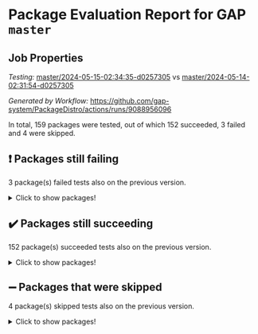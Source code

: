 # Package Evaluation Report for GAP `master`

## Job Properties

*Testing:* [master/2024-05-15-02:34:35-d0257305](https://github.com/gap-system/PackageDistro/blob/data/reports/master/2024-05-15-02:34:35-d0257305) vs [master/2024-05-14-02:31:54-d0257305](https://github.com/gap-system/PackageDistro/blob/data/reports/master/2024-05-14-02:31:54-d0257305)

*Generated by Workflow:* https://github.com/gap-system/PackageDistro/actions/runs/9088956096

In total, 159 packages were tested, out of which 152 succeeded, 3 failed and 4 were skipped.

## :exclamation: Packages still failing

3 package(s) failed tests also on the previous version.
<details><summary>Click to show packages!</summary>

- factint 1.6.3 [(failure)](https://github.com/gap-system/PackageDistro/actions/runs/9088956096/job/24979573857)
- idrel 2.46 [(failure)](https://github.com/gap-system/PackageDistro/actions/runs/9088956096/job/24979578348)
- packagemanager 1.4.3 [(failure)](https://github.com/gap-system/PackageDistro/actions/runs/9088956096/job/24979584128)
</details>

## :heavy_check_mark: Packages still succeeding

152 package(s) succeeded tests also on the previous version.
<details><summary>Click to show packages!</summary>

- 4ti2interface 2023.02-04 [(success)](https://github.com/gap-system/PackageDistro/actions/runs/9088956096/job/24979562962)
- ace 5.6.2 [(success)](https://github.com/gap-system/PackageDistro/actions/runs/9088956096/job/24979565004)
- aclib 1.3.2 [(success)](https://github.com/gap-system/PackageDistro/actions/runs/9088956096/job/24979565649)
- agt 0.3.1 [(success)](https://github.com/gap-system/PackageDistro/actions/runs/9088956096/job/24979566126)
- alnuth 3.2.1 [(success)](https://github.com/gap-system/PackageDistro/actions/runs/9088956096/job/24979566430)
- anupq 3.3.0 [(success)](https://github.com/gap-system/PackageDistro/actions/runs/9088956096/job/24979567765)
- atlasrep 2.1.8 [(success)](https://github.com/gap-system/PackageDistro/actions/runs/9088956096/job/24979568800)
- autodoc 2023.06.19 [(success)](https://github.com/gap-system/PackageDistro/actions/runs/9088956096/job/24979569002)
- automata 1.15 [(success)](https://github.com/gap-system/PackageDistro/actions/runs/9088956096/job/24979569154)
- automgrp 1.3.2 [(success)](https://github.com/gap-system/PackageDistro/actions/runs/9088956096/job/24979569340)
- autpgrp 1.11 [(success)](https://github.com/gap-system/PackageDistro/actions/runs/9088956096/job/24979569528)
- cap 2024.04-01 [(success)](https://github.com/gap-system/PackageDistro/actions/runs/9088956096/job/24979569691)
- caratinterface 2.3.6 [(success)](https://github.com/gap-system/PackageDistro/actions/runs/9088956096/job/24979569860)
- cddinterface 2022.11.01 [(success)](https://github.com/gap-system/PackageDistro/actions/runs/9088956096/job/24979570012)
- circle 1.6.6 [(success)](https://github.com/gap-system/PackageDistro/actions/runs/9088956096/job/24979570176)
- classicpres 1.22 [(success)](https://github.com/gap-system/PackageDistro/actions/runs/9088956096/job/24979570331)
- cohomolo 1.6.11 [(success)](https://github.com/gap-system/PackageDistro/actions/runs/9088956096/job/24979570507)
- congruence 1.2.6 [(success)](https://github.com/gap-system/PackageDistro/actions/runs/9088956096/job/24979570645)
- corelg 1.56 [(success)](https://github.com/gap-system/PackageDistro/actions/runs/9088956096/job/24979570766)
- crime 1.6 [(success)](https://github.com/gap-system/PackageDistro/actions/runs/9088956096/job/24979570944)
- crisp 1.4.6 [(success)](https://github.com/gap-system/PackageDistro/actions/runs/9088956096/job/24979571100)
- crypting 0.10.4 [(success)](https://github.com/gap-system/PackageDistro/actions/runs/9088956096/job/24979571313)
- cryst 4.1.27 [(success)](https://github.com/gap-system/PackageDistro/actions/runs/9088956096/job/24979571454)
- crystcat 1.1.10 [(success)](https://github.com/gap-system/PackageDistro/actions/runs/9088956096/job/24979571600)
- ctbllib 1.3.9 [(success)](https://github.com/gap-system/PackageDistro/actions/runs/9088956096/job/24979571738)
- cubefree 1.19 [(success)](https://github.com/gap-system/PackageDistro/actions/runs/9088956096/job/24979571903)
- curlinterface 2.3.2 [(success)](https://github.com/gap-system/PackageDistro/actions/runs/9088956096/job/24979572064)
- cvec 2.8.1 [(success)](https://github.com/gap-system/PackageDistro/actions/runs/9088956096/job/24979572266)
- datastructures 0.3.0 [(success)](https://github.com/gap-system/PackageDistro/actions/runs/9088956096/job/24979572459)
- deepthought 1.0.6 [(success)](https://github.com/gap-system/PackageDistro/actions/runs/9088956096/job/24979572603)
- design 1.8 [(success)](https://github.com/gap-system/PackageDistro/actions/runs/9088956096/job/24979572790)
- difsets 2.3.1 [(success)](https://github.com/gap-system/PackageDistro/actions/runs/9088956096/job/24979572951)
- digraphs 1.7.1 [(success)](https://github.com/gap-system/PackageDistro/actions/runs/9088956096/job/24979573118)
- edim 1.3.8 [(success)](https://github.com/gap-system/PackageDistro/actions/runs/9088956096/job/24979573292)
- example 4.3.4 [(success)](https://github.com/gap-system/PackageDistro/actions/runs/9088956096/job/24979573479)
- examplesforhomalg 2023.10-01 [(success)](https://github.com/gap-system/PackageDistro/actions/runs/9088956096/job/24979573692)
- ferret 1.0.10 [(success)](https://github.com/gap-system/PackageDistro/actions/runs/9088956096/job/24979574009)
- fga 1.5.0 [(success)](https://github.com/gap-system/PackageDistro/actions/runs/9088956096/job/24979574134)
- fining 1.5.6 [(success)](https://github.com/gap-system/PackageDistro/actions/runs/9088956096/job/24979574282)
- float 1.0.4 [(success)](https://github.com/gap-system/PackageDistro/actions/runs/9088956096/job/24979574495)
- format 1.4.4 [(success)](https://github.com/gap-system/PackageDistro/actions/runs/9088956096/job/24979574697)
- forms 1.2.11 [(success)](https://github.com/gap-system/PackageDistro/actions/runs/9088956096/job/24979574845)
- fplsa 1.2.6 [(success)](https://github.com/gap-system/PackageDistro/actions/runs/9088956096/job/24979574999)
- fr 2.4.13 [(success)](https://github.com/gap-system/PackageDistro/actions/runs/9088956096/job/24979575147)
- francy 2.0.3 [(success)](https://github.com/gap-system/PackageDistro/actions/runs/9088956096/job/24979575316)
- fwtree 1.3 [(success)](https://github.com/gap-system/PackageDistro/actions/runs/9088956096/job/24979575461)
- gapdoc 1.6.7 [(success)](https://github.com/gap-system/PackageDistro/actions/runs/9088956096/job/24979575614)
- gauss 2023.02-04 [(success)](https://github.com/gap-system/PackageDistro/actions/runs/9088956096/job/24979575739)
- gaussforhomalg 2023.11-01 [(success)](https://github.com/gap-system/PackageDistro/actions/runs/9088956096/job/24979575859)
- gbnp 1.0.5 [(success)](https://github.com/gap-system/PackageDistro/actions/runs/9088956096/job/24979576004)
- generalizedmorphismsforcap 2024.04-01 [(success)](https://github.com/gap-system/PackageDistro/actions/runs/9088956096/job/24979576141)
- genss 1.6.8 [(success)](https://github.com/gap-system/PackageDistro/actions/runs/9088956096/job/24979576293)
- gradedmodules 2024.01-01 [(success)](https://github.com/gap-system/PackageDistro/actions/runs/9088956096/job/24979576439)
- gradedringforhomalg 2023.08-01 [(success)](https://github.com/gap-system/PackageDistro/actions/runs/9088956096/job/24979576574)
- grape 4.9.0 [(success)](https://github.com/gap-system/PackageDistro/actions/runs/9088956096/job/24979576709)
- groupoids 1.74 [(success)](https://github.com/gap-system/PackageDistro/actions/runs/9088956096/job/24979576851)
- grpconst 2.6.5 [(success)](https://github.com/gap-system/PackageDistro/actions/runs/9088956096/job/24979576999)
- guarana 0.96.3 [(success)](https://github.com/gap-system/PackageDistro/actions/runs/9088956096/job/24979577150)
- guava 3.19 [(success)](https://github.com/gap-system/PackageDistro/actions/runs/9088956096/job/24979577289)
- hap 1.62 [(success)](https://github.com/gap-system/PackageDistro/actions/runs/9088956096/job/24979577422)
- hapcryst 0.1.15 [(success)](https://github.com/gap-system/PackageDistro/actions/runs/9088956096/job/24979577579)
- hecke 1.5.3 [(success)](https://github.com/gap-system/PackageDistro/actions/runs/9088956096/job/24979577729)
- help 4.0 [(success)](https://github.com/gap-system/PackageDistro/actions/runs/9088956096/job/24979577880)
- homalg 2024.01-01 [(success)](https://github.com/gap-system/PackageDistro/actions/runs/9088956096/job/24979578034)
- homalgtocas 2023.11-01 [(success)](https://github.com/gap-system/PackageDistro/actions/runs/9088956096/job/24979578192)
- images 1.3.2 [(success)](https://github.com/gap-system/PackageDistro/actions/runs/9088956096/job/24979578492)
- intpic 0.3.0 [(success)](https://github.com/gap-system/PackageDistro/actions/runs/9088956096/job/24979578624)
- io 4.8.2 [(success)](https://github.com/gap-system/PackageDistro/actions/runs/9088956096/job/24979578764)
- io_forhomalg 2023.02-04 [(success)](https://github.com/gap-system/PackageDistro/actions/runs/9088956096/job/24979578897)
- irredsol 1.4.4 [(success)](https://github.com/gap-system/PackageDistro/actions/runs/9088956096/job/24979579036)
- json 2.2.1 [(success)](https://github.com/gap-system/PackageDistro/actions/runs/9088956096/job/24979579217)
- jupyterkernel 1.5.0 [(success)](https://github.com/gap-system/PackageDistro/actions/runs/9088956096/job/24979579359)
- jupyterviz 1.5.6 [(success)](https://github.com/gap-system/PackageDistro/actions/runs/9088956096/job/24979579517)
- kan 1.37 [(success)](https://github.com/gap-system/PackageDistro/actions/runs/9088956096/job/24979579683)
- kbmag 1.5.11 [(success)](https://github.com/gap-system/PackageDistro/actions/runs/9088956096/job/24979579871)
- laguna 3.9.6 [(success)](https://github.com/gap-system/PackageDistro/actions/runs/9088956096/job/24979580053)
- liealgdb 2.2.1 [(success)](https://github.com/gap-system/PackageDistro/actions/runs/9088956096/job/24979580230)
- liepring 2.8 [(success)](https://github.com/gap-system/PackageDistro/actions/runs/9088956096/job/24979580397)
- liering 2.4.2 [(success)](https://github.com/gap-system/PackageDistro/actions/runs/9088956096/job/24979580560)
- linearalgebraforcap 2024.04-02 [(success)](https://github.com/gap-system/PackageDistro/actions/runs/9088956096/job/24979580702)
- lins 0.9 [(success)](https://github.com/gap-system/PackageDistro/actions/runs/9088956096/job/24979580889)
- localizeringforhomalg 2023.10-01 [(success)](https://github.com/gap-system/PackageDistro/actions/runs/9088956096/job/24979581074)
- loops 3.4.3 [(success)](https://github.com/gap-system/PackageDistro/actions/runs/9088956096/job/24979581245)
- lpres 1.0.3 [(success)](https://github.com/gap-system/PackageDistro/actions/runs/9088956096/job/24979581408)
- majoranaalgebras 1.5.1 [(success)](https://github.com/gap-system/PackageDistro/actions/runs/9088956096/job/24979581559)
- mapclass 1.4.6 [(success)](https://github.com/gap-system/PackageDistro/actions/runs/9088956096/job/24979581738)
- matgrp 0.70 [(success)](https://github.com/gap-system/PackageDistro/actions/runs/9088956096/job/24979581905)
- matricesforhomalg 2024.02-01 [(success)](https://github.com/gap-system/PackageDistro/actions/runs/9088956096/job/24979582105)
- modisom 2.5.4 [(success)](https://github.com/gap-system/PackageDistro/actions/runs/9088956096/job/24979582241)
- modulepresentationsforcap 2024.04-01 [(success)](https://github.com/gap-system/PackageDistro/actions/runs/9088956096/job/24979582396)
- modules 2024.01-01 [(success)](https://github.com/gap-system/PackageDistro/actions/runs/9088956096/job/24979582565)
- monoidalcategories 2024.04-01 [(success)](https://github.com/gap-system/PackageDistro/actions/runs/9088956096/job/24979582715)
- nconvex 2022.09-01 [(success)](https://github.com/gap-system/PackageDistro/actions/runs/9088956096/job/24979582887)
- nilmat 1.4.2 [(success)](https://github.com/gap-system/PackageDistro/actions/runs/9088956096/job/24979583095)
- nock 1.5 [(success)](https://github.com/gap-system/PackageDistro/actions/runs/9088956096/job/24979583247)
- normalizinterface 1.3.6 [(success)](https://github.com/gap-system/PackageDistro/actions/runs/9088956096/job/24979583392)
- nq 2.5.11 [(success)](https://github.com/gap-system/PackageDistro/actions/runs/9088956096/job/24979583557)
- numericalsgps 1.3.1 [(success)](https://github.com/gap-system/PackageDistro/actions/runs/9088956096/job/24979583691)
- openmath 11.5.3 [(success)](https://github.com/gap-system/PackageDistro/actions/runs/9088956096/job/24979583839)
- orb 4.9.0 [(success)](https://github.com/gap-system/PackageDistro/actions/runs/9088956096/job/24979583995)
- patternclass 2.4.3 [(success)](https://github.com/gap-system/PackageDistro/actions/runs/9088956096/job/24979584308)
- permut 2.0.5 [(success)](https://github.com/gap-system/PackageDistro/actions/runs/9088956096/job/24979584477)
- polenta 1.3.10 [(success)](https://github.com/gap-system/PackageDistro/actions/runs/9088956096/job/24979584665)
- polymaking 0.8.7 [(success)](https://github.com/gap-system/PackageDistro/actions/runs/9088956096/job/24979584879)
- primgrp 3.4.4 [(success)](https://github.com/gap-system/PackageDistro/actions/runs/9088956096/job/24979585041)
- profiling 2.5.4 [(success)](https://github.com/gap-system/PackageDistro/actions/runs/9088956096/job/24979585174)
- qdistrnd 0.9.4 [(success)](https://github.com/gap-system/PackageDistro/actions/runs/9088956096/job/24979585323)
- qpa 1.35 [(success)](https://github.com/gap-system/PackageDistro/actions/runs/9088956096/job/24979585453)
- quagroup 1.8.4 [(success)](https://github.com/gap-system/PackageDistro/actions/runs/9088956096/job/24979585599)
- radiroot 2.9 [(success)](https://github.com/gap-system/PackageDistro/actions/runs/9088956096/job/24979585752)
- rcwa 4.7.1 [(success)](https://github.com/gap-system/PackageDistro/actions/runs/9088956096/job/24979585870)
- rds 1.8 [(success)](https://github.com/gap-system/PackageDistro/actions/runs/9088956096/job/24979585996)
- recog 1.4.2 [(success)](https://github.com/gap-system/PackageDistro/actions/runs/9088956096/job/24979586118)
- repndecomp 1.3.0 [(success)](https://github.com/gap-system/PackageDistro/actions/runs/9088956096/job/24979586249)
- repsn 3.1.2 [(success)](https://github.com/gap-system/PackageDistro/actions/runs/9088956096/job/24979586373)
- resclasses 4.7.3 [(success)](https://github.com/gap-system/PackageDistro/actions/runs/9088956096/job/24979586497)
- ringsforhomalg 2023.11-02 [(success)](https://github.com/gap-system/PackageDistro/actions/runs/9088956096/job/24979586638)
- sco 2023.08-01 [(success)](https://github.com/gap-system/PackageDistro/actions/runs/9088956096/job/24979586765)
- scscp 2.4.2 [(success)](https://github.com/gap-system/PackageDistro/actions/runs/9088956096/job/24979586896)
- semigroups 5.3.7 [(success)](https://github.com/gap-system/PackageDistro/actions/runs/9088956096/job/24979587035)
- sglppow 2.4 [(success)](https://github.com/gap-system/PackageDistro/actions/runs/9088956096/job/24979587197)
- sgpviz 0.999.5 [(success)](https://github.com/gap-system/PackageDistro/actions/runs/9088956096/job/24979587340)
- simpcomp 2.1.14 [(success)](https://github.com/gap-system/PackageDistro/actions/runs/9088956096/job/24979587449)
- singular 2023.02.09 [(success)](https://github.com/gap-system/PackageDistro/actions/runs/9088956096/job/24979587598)
- sl2reps 1.1 [(success)](https://github.com/gap-system/PackageDistro/actions/runs/9088956096/job/24979587700)
- sla 1.5.3 [(success)](https://github.com/gap-system/PackageDistro/actions/runs/9088956096/job/24979588109)
- smallgrp 1.5.3 [(success)](https://github.com/gap-system/PackageDistro/actions/runs/9088956096/job/24979588286)
- smallsemi 0.6.13 [(success)](https://github.com/gap-system/PackageDistro/actions/runs/9088956096/job/24979588443)
- sonata 2.9.6 [(success)](https://github.com/gap-system/PackageDistro/actions/runs/9088956096/job/24979588591)
- sophus 1.27 [(success)](https://github.com/gap-system/PackageDistro/actions/runs/9088956096/job/24979588754)
- sotgrps 1.2 [(success)](https://github.com/gap-system/PackageDistro/actions/runs/9088956096/job/24979588900)
- spinsym 1.5.2 [(success)](https://github.com/gap-system/PackageDistro/actions/runs/9088956096/job/24979589024)
- standardff 1.0 [(success)](https://github.com/gap-system/PackageDistro/actions/runs/9088956096/job/24979589195)
- symbcompcc 1.3.2 [(success)](https://github.com/gap-system/PackageDistro/actions/runs/9088956096/job/24979589336)
- thelma 1.3 [(success)](https://github.com/gap-system/PackageDistro/actions/runs/9088956096/job/24979589472)
- tomlib 1.2.11 [(success)](https://github.com/gap-system/PackageDistro/actions/runs/9088956096/job/24979589604)
- toolsforhomalg 2023.11-01 [(success)](https://github.com/gap-system/PackageDistro/actions/runs/9088956096/job/24979589770)
- toric 1.9.5 [(success)](https://github.com/gap-system/PackageDistro/actions/runs/9088956096/job/24979589890)
- toricvarieties 2022.07.13 [(success)](https://github.com/gap-system/PackageDistro/actions/runs/9088956096/job/24979590019)
- transgrp 3.6.5 [(success)](https://github.com/gap-system/PackageDistro/actions/runs/9088956096/job/24979590170)
- typeset 1.2.2 [(success)](https://github.com/gap-system/PackageDistro/actions/runs/9088956096/job/24979590339)
- ugaly 4.1.3 [(success)](https://github.com/gap-system/PackageDistro/actions/runs/9088956096/job/24979590520)
- unipot 1.5 [(success)](https://github.com/gap-system/PackageDistro/actions/runs/9088956096/job/24979590711)
- unitlib 4.2.0 [(success)](https://github.com/gap-system/PackageDistro/actions/runs/9088956096/job/24979590860)
- utils 0.85 [(success)](https://github.com/gap-system/PackageDistro/actions/runs/9088956096/job/24979591036)
- uuid 0.7 [(success)](https://github.com/gap-system/PackageDistro/actions/runs/9088956096/job/24979591211)
- walrus 0.9991 [(success)](https://github.com/gap-system/PackageDistro/actions/runs/9088956096/job/24979591405)
- wedderga 4.10.5 [(success)](https://github.com/gap-system/PackageDistro/actions/runs/9088956096/job/24979591583)
- xmod 2.92 [(success)](https://github.com/gap-system/PackageDistro/actions/runs/9088956096/job/24979591720)
- xmodalg 1.23 [(success)](https://github.com/gap-system/PackageDistro/actions/runs/9088956096/job/24979591871)
- yangbaxter 0.10.3 [(success)](https://github.com/gap-system/PackageDistro/actions/runs/9088956096/job/24979592028)
- zeromqinterface 0.14 [(success)](https://github.com/gap-system/PackageDistro/actions/runs/9088956096/job/24979592162)
</details>

## :heavy_minus_sign: Packages that were skipped

4 package(s) skipped tests also on the previous version.
<details><summary>Click to show packages!</summary>

- browse 1.8.21 [(skipped)](https://github.com/gap-system/PackageDistro/actions/runs/9088956096/job/24979340402)
- itc 1.5.1 [(skipped)](https://github.com/gap-system/PackageDistro/actions/runs/9088956096/job/24979340402)
- polycyclic 2.16 [(skipped)](https://github.com/gap-system/PackageDistro/actions/runs/9088956096/job/24979340402)
- xgap 4.32 [(skipped)](https://github.com/gap-system/PackageDistro/actions/runs/9088956096/job/24979340402)
</details>

